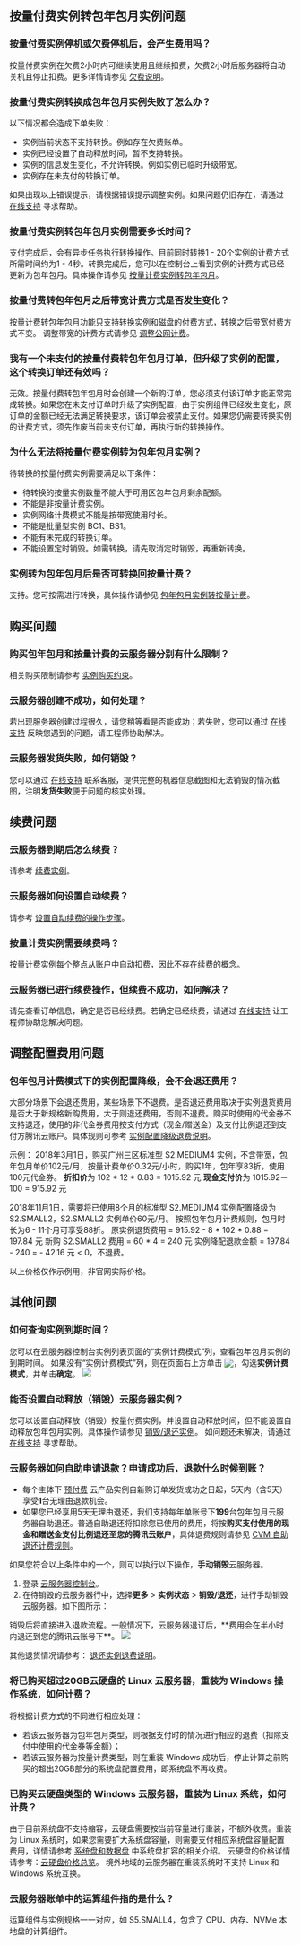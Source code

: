
## 按量付费实例转包年包月实例问题

### 按量付费实例停机或欠费停机后，会产生费用吗？

按量付费实例在欠费2小时内可继续使用且继续扣费，欠费2小时后服务器将自动关机且停止扣费。更多详情请参见 [欠费说明](https://cloud.tencent.com/document/product/213/2181)。


### 按量付费实例转换成包年包月实例失败了怎么办？

以下情况都会造成下单失败：
- 实例当前状态不支持转换。例如存在欠费账单。
- 实例已经设置了自动释放时间，暂不支持转换。
- 实例的信息发生变化，不允许转换。例如实例已临时升级带宽。
- 实例存在未支付的转换订单。

如果出现以上错误提示，请根据错误提示调整实例。如果问题仍旧存在，请通过 [在线支持](https://cloud.tencent.com/online-service?from=doc_213) 寻求帮助。

### 按量付费实例转包年包月实例需要多长时间？

支付完成后，会有异步任务执行转换操作。目前同时转换1 - 20个实例的计费方式所需时间约为1 - 4秒。转换完成后，您可以在控制台上看到实例的计费方式已经更新为包年包月。具体操作请参见 [按量计费实例转包年包月](https://cloud.tencent.com/document/product/213/2762)。


### 按量付费转包年包月之后带宽计费方式是否发生变化？

按量计费转包年包月功能只支持转换实例和磁盘的付费方式，转换之后带宽付费方式不变。
调整带宽的计费方式请参见 [调整公网计费](https://cloud.tencent.com/document/product/213/10580)。

### 我有一个未支付的按量付费转包年包月订单，但升级了实例的配置，这个转换订单还有效吗？

无效。按量付费转包年包月时会创建一个新购订单，您必须支付该订单才能正常完成转换。如果您在未支付订单时升级了实例配置，由于实例组件已经发生变化，原订单的金额已经无法满足转换要求，该订单会被禁止支付。如果您仍需要转换实例的计费方式，须先作废当前未支付订单，再执行新的转换操作。


### 为什么无法将按量付费实例转为包年包月实例？

待转换的按量付费实例需要满足以下条件：
- 待转换的按量实例数量不能大于可用区包年包月剩余配额。
- 不能是非按量计费实例。
- 实例网络计费模式不能是按带宽使用时长。
- 不能是批量型实例 BC1、BS1。
- 不能有未完成的转换订单。
- 不能设置定时销毁。如需转换，请先取消定时销毁，再重新转换。

### 实例转为包年包月后是否可转换回按量计费？
支持。您可按需进行转换，具体操作请参见 [包年包月实例转按量计费](https://cloud.tencent.com/document/product/213/67765)。

## 购买问题

### 购买包年包月和按量计费的云服务器分别有什么限制？

相关购买限制请参考 [实例购买约束](https://cloud.tencent.com/document/product/213/2664)。

### 云服务器创建不成功，如何处理？

若出现服务器创建过程很久，请您稍等看是否能成功；若失败，您可以通过 [在线支持](https://cloud.tencent.com/online-service?from=doc_213) 反映您遇到的问题，请工程师协助解决。

### 云服务器发货失败，如何销毁？

您可以通过 [在线支持](https://cloud.tencent.com/online-service?from=doc_213) 联系客服，提供完整的机器信息截图和无法销毁的情况截图，注明**发货失败**便于问题的核实处理。


## 续费问题

### 云服务器到期后怎么续费？

请参考 [续费实例](https://cloud.tencent.com/document/product/213/6143)。

### 云服务器如何设置自动续费？

请参考 [设置自动续费的操作步骤](https://cloud.tencent.com/document/product/213/6143#.E8.AE.BE.E7.BD.AE.E8.87.AA.E5.8A.A8.E7.BB.AD.E8.B4.B9.E7.9A.84.E6.93.8D.E4.BD.9C.E6.AD.A5.E9.AA.A4)。

### 按量计费实例需要续费吗？

按量计费实例每个整点从账户中自动扣费，因此不存在续费的概念。

### 云服务器已进行续费操作，但续费不成功，如何解决？

请先查看订单信息，确定是否已经续费。若确定已经续费，请通过 [在线支持](https://cloud.tencent.com/online-service?from=doc_213) 让工程师协助您解决问题。

## 调整配置费用问题

### 包年包月计费模式下的实例配置降级，会不会退还费用？
大部分场景下会退还费用，某些场景下不退费。是否退还费用取决于实例退货费用是否大于新规格新购费用，大于则退还费用，否则不退费。购买时使用的代金券不支持退还，使用的非代金券费用按支付方式（现金/赠送金）及支付比例退还到支付方腾讯云账户。具体规则可参考 [实例配置降级退费说明](https://cloud.tencent.com/document/product/213/15569)。

示例：
2018年3月1日，购买广州三区标准型 S2.MEDIUM4 实例，不含带宽，包年包月单价102元/月，按量计费单价0.32元/小时，购买1年，包年享83折，使用100元代金券。
**折扣价**为 102 \* 12 \* 0.83 = 1015.92 元
**现金支付价**为 1015.92－100 = 915.92 元

2018年11月1日，需要将已使用8个月的标准型 S2.MEDIUM4 实例配置降级为 S2.SMALL2，S2.SMALL2 实例单价60元/月。
按照包年包月计费规则，包月时长为6 - 11个月可享受88折。
原实例退货费用 = 915.92 - 8 \* 102 \* 0.88 = 197.84 元
新购 S2.SMALL2 费用 = 60 \* 4 = 240 元
实例降配退款金额 = 197.84 - 240 = - 42.16 元 < 0，不退费。

<dx-alert infotype="explain" title="">
以上价格仅作示例用，非官网实际价格。
</dx-alert>



## 其他问题

### 如何查询实例到期时间？

您可以在云服务器控制台实例列表页面的“实例计费模式”列，查看包年包月实例的到期时间。
<dx-alert infotype="explain" title="">
如果没有“实例计费模式”列，则在页面右上方单击 <img src="https://main.qcloudimg.com/raw/93d28b8ce995f53c460707e44038e0ad.png" style="margin:-3px 0px;"></img>，勾选**实例计费模式**，并单击**确定**。
</dx-alert>
<img src="https://main.qcloudimg.com/raw/9d74a93746d29df0fa3f1a180e7b1d95.png">

### 能否设置自动释放（销毁）云服务器实例？

您可以设置自动释放（销毁）按量付费实例，并设置自动释放时间，但不能设置自动释放包年包月实例。具体操作请参见 [销毁/退还实例](https://cloud.tencent.com/document/product/213/4930)。
如问题还未解决，请通过 [在线支持](https://cloud.tencent.com/online-service?from=doc_213) 寻求帮助。

### 云服务器如何自助申请退款？申请成功后，退款什么时候到账？
- 每个主体下 [预付费](https://cloud.tencent.com/document/product/555/9618) 云产品实例自新购订单发货成功之日起，5天内（含5天）享受**1**台无理由退款机会。
- 如果您已经享用5天无理由退还，我们支持每年单账号下**199**台包年包月云服务器自助退还。普通自助退还将扣除您已使用的费用，将按**购买支付使用的现金和赠送金支付比例退还至您的腾讯云账户**，具体退费规则请参见 [CVM 自助退还计费规则](https://cloud.tencent.com/document/product/213/9711#jump)。 

如果您符合以上条件中的一个，则可以执行以下操作，**手动销毁**云服务器。
1. 登录 [云服务器控制台](https://console.cloud.tencent.com/cvm/index)。
2. 在待销毁的云服务器行中，选择**更多** > **实例状态** > **销毁/退还**，进行手动销毁云服务器。如下图所示：
<dx-alert infotype="explain" title="">
销毁后将直接进入退款流程。一般情况下，云服务器退订后，**费用会在半小时内退还到您的腾讯云账号下**。
</dx-alert>
<img src="https://main.qcloudimg.com/raw/1938d5fa322b6612b5af3595a5b0014d.png"/>

其他退货情况请参考：  [退还实例退费说明](https://cloud.tencent.com/document/product/213/9711)。

### 将已购买超过20GB云硬盘的 Linux 云服务器，重装为 Windows 操作系统，如何计费？

将根据计费方式的不同进行相应处理：
- 若该云服务器为包年包月类型，则根据支付时的情况进行相应的退费（扣除支付中使用的代金券等金额）；
- 若该云服务器为按量计费类型，则在重装 Windows 成功后，停止计算之前购买的超出20GB部分的系统盘配置费用，即系统盘不再收费。

### 已购买云硬盘类型的 Windows 云服务器，重装为 Linux 系统，如何计费？

由于目前系统盘不支持缩容，云硬盘需要按当前容量进行重装，不额外收费。重装为 Linux 系统时，如果您需要扩大系统盘容量，则需要支付相应系统盘容量配置费用，详情请参考 [系统盘和数据盘](https://cloud.tencent.com/document/product/213/17351) 中系统盘扩容的相关介绍。
云硬盘的价格详情请参考：[云硬盘价格总览](https://cloud.tencent.com/document/product/362/2413)。
<dx-alert infotype="notice" title="">
境外地域的云服务器在重装系统时不支持 Linux 和 Windows 系统互换。
</dx-alert>



### 云服务器账单中的运算组件指的是什么？

运算组件与实例规格一一对应，如 S5.SMALL4，包含了 CPU、内存、NVMe 本地盘的计算组件。

